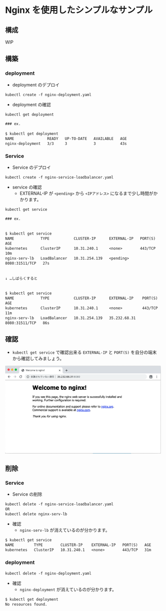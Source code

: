 # Nginx を使用したシンプルなサンプル

## 構成

WIP

## 構築

### deployment

+ deployment のデプロイ

```
kubectl create -f nginx-deployment.yaml
```

+ deployment の確認

```
kubectl get deployment
```
```
### ex.

$ kubectl get deployment
NAME               READY   UP-TO-DATE   AVAILABLE   AGE
nginx-deployment   3/3     3            3           43s
```

### Service


+ Service のデプロイ

```
kubectl create -f nginx-service-loadbalancer.yaml
```

+ service の確認
  + EXTERNAL-IP が `<pending>` から `<IPアドレス>` になるまで少し時間がかかります。

```
kubectl get service
```
```
### ex.


$ kubectl get service
NAME            TYPE           CLUSTER-IP      EXTERNAL-IP   PORT(S)          AGE
kubernetes      ClusterIP      10.31.240.1     <none>        443/TCP          10m
nginx-serv-lb   LoadBalancer   10.31.254.139   <pending>     8080:31511/TCP   27s


↓ …しばらくすると


$ kubectl get service
NAME            TYPE           CLUSTER-IP      EXTERNAL-IP    PORT(S)          AGE
kubernetes      ClusterIP      10.31.240.1     <none>         443/TCP          11m
nginx-serv-lb   LoadBalancer   10.31.254.139   35.232.68.31   8080:31511/TCP   86s
```

## 確認

+ `kubectl get service` で確認出来る `EXTERNAL-IP` と `PORT(S)` を自分の端末から確認してみましょう。


![](./sample-browser.png)


## 削除

### Service

+ Service の削除

```
kubectl delete -f nginx-service-loadbalancer.yaml
OR
kubectl delete nginx-serv-lb 
```

+ 確認
  + `nginx-serv-lb` が消えているのが分かります。

```
$ kubectl get service
NAME         TYPE        CLUSTER-IP    EXTERNAL-IP   PORT(S)   AGE
kubernetes   ClusterIP   10.31.240.1   <none>        443/TCP   31m
```

### deployment

```
kubectl delete -f nginx-deployment.yaml
```

+ 確認
  + `nginx-deployment` が消えているのが分かります。

```
$ kubectl get deployment
No resources found.
```

